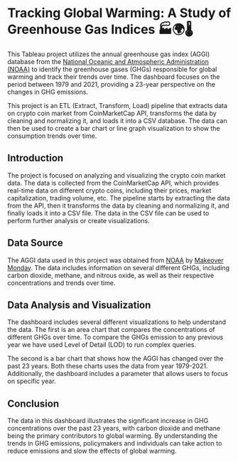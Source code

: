 # Tracking Global Warming: A Study of Greenhouse Gas Indices 🏭🌍🌡️

This Tableau project utilizes the annual greenhouse gas index (AGGI) database from the [National Oceanic and Atmospheric Administration (NOAA)](https://gml.noaa.gov/aggi/aggi.html) to identify the greenhouse gases (GHGs) responsible for global warming and track their trends over time. The dashboard focuses on the period between 1979 and 2021, providing a 23-year perspective on the changes in GHG emissions.

This project is an ETL (Extract, Transform, Load) pipeline that extracts data on crypto coin market from CoinMarketCap API, transforms the data by cleaning and normalizing it, and loads it into a CSV database. The data can then be used to create a bar chart or line graph visualization to show the consumption trends over time.

## Introduction
The project is focused on analyzing and visualizing the crypto coin market data. The data is collected from the CoinMarketCap API, which provides real-time data on different crypto coins, including their prices, market capitalization, trading volume, etc. The pipeline starts by extracting the data from the API, then it transforms the data by cleaning and normalizing it, and finally loads it into a CSV file. The data in the CSV file can be used to perform further analysis or create visualizations.

## Data Source
The AGGI data used in this project was obtained from [NOAA](https://gml.noaa.gov/aggi/aggi.html) by [Makeover Monday](https://data.world/makeovermonday/2023w1). The data includes information on several different GHGs, including carbon dioxide, methane, and nitrous oxide, as well as their respective concentrations and trends over time.

## Data Analysis and Visualization
The dashboard includes several different visualizations to help understand the data. The first is an area chart that compares the concentrations of different GHGs over time. To compare the GHGs emission to any previous year we have used Level of Detail (LOD) to run complex queries.

The second is a bar chart that shows how the AGGI has changed over the past 23 years. Both these charts uses the data from year 1979-2021. Additionally, the dashboard includes a parameter that allows users to focus on specific year.

## Conclusion
The data in this dashboard illustrates the significant increase in GHG concentrations over the past 23 years, with carbon dioxide and methane being the primary contributors to global warming. By understanding the trends in GHG emissions, policymakers and individuals can take action to reduce emissions and slow the effects of global warming.
